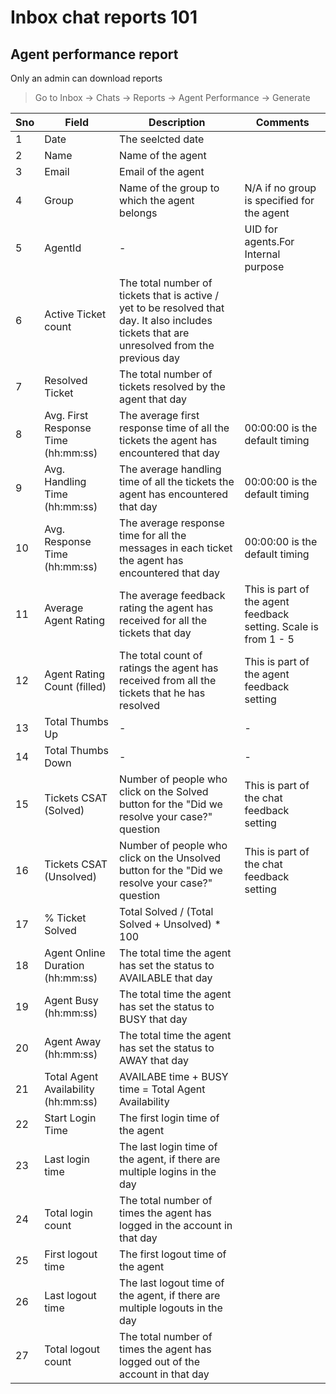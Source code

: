 # Inbox chat reports 101

## Agent performance report

Only an admin can download reports
> Go to Inbox -> Chats -> Reports -> Agent Performance -> Generate

|Sno|Field        |Description                  |Comments |
|---|------------ |-----------------------------|---------|
|1|Date|The seelcted date||
|2|Name|Name of the agent||
|3|Email|Email of the agent||
|4|Group|Name of the group to which the agent belongs|N/A if no group is specified for the agent|
|5|AgentId|-|UID for agents.For Internal purpose|
|6|Active Ticket count|The total number of tickets that is active / yet to be resolved that day. It also includes tickets that are unresolved from the previous day||
|7|Resolved Ticket|The total number of tickets resolved by the agent that day||
|8|Avg. First Response Time (hh:mm:ss)|The average first response time of all the tickets the agent has encountered that day|00:00:00 is the default timing|
|9|Avg. Handling Time (hh:mm:ss)|The average handling time of all the tickets the agent has encountered that day|00:00:00 is the default timing|
|10|Avg. Response Time (hh:mm:ss)|The average response time for all the messages in each ticket the agent has encountered that day|00:00:00 is the default timing|
|11|Average Agent Rating|The average feedback rating the agent has received for all the tickets that day|This is part of the agent feedback setting. Scale is from 1 - 5|
|12|Agent Rating Count (filled)|The total count of ratings the agent has received from all the tickets that he has resolved|This is part of the agent feedback setting|
|13|Total Thumbs Up|-|-|
|14|Total Thumbs Down|-|-|
|15|Tickets CSAT (Solved)|Number of people who click on the Solved button for the "Did we resolve your case?" question|This is part of the chat feedback setting|
|16|Tickets CSAT (Unsolved)|Number of people who click on the Unsolved button for the "Did we resolve your case?" question|This is part of the chat feedback setting|
|17|% Ticket Solved|Total Solved / (Total Solved + Unsolved) * 100||
|18|Agent Online Duration (hh:mm:ss)|The total time the agent has set the status to AVAILABLE that day||
|19|Agent Busy (hh:mm:ss)|The total time the agent has set the status to BUSY that day||
|20|Agent Away (hh:mm:ss)|The total time the agent has set the status to AWAY that day||
|21|Total Agent Availability (hh:mm:ss)|AVAILABE time + BUSY time = Total Agent Availability||
|22|Start Login Time|The first login time of the agent||
|23|Last login time|The last login time of the agent, if there are multiple logins in the day||
|24|Total login count|The total number of times the agent has logged in the account in that day||
|25|First logout time|The first logout time of the agent||
|26|Last logout time|The last logout time of the agent, if there are multiple logouts in the day||
|27|Total logout count|The total number of times the agent has logged out of the account in that day||
